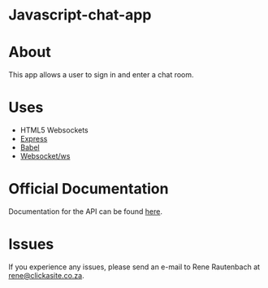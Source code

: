 # Javascript-chat-app

# About

This app allows a user to sign in and enter a chat room.


# Uses

 * HTML5 Websockets
 * [Express](https://github.com/expressjs/express)
 * [Babel](https://github.com/babel/babel-loader)
 * [Websocket/ws](https://github.com/websockets/ws) 
 

# Official Documentation

Documentation for the API can be found [here](https://github.com/ReneRautenbach/chat-app/wiki).  

# Issues

If you experience any issues, please send an e-mail to Rene Rautenbach at [rene@clickasite.co.za](mailto:rene@clickasite.co.za).
 
 

